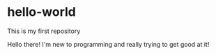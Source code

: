 # hello-world
This is my first repository

Hello there! I'm new to programming and really trying to get good at it!
